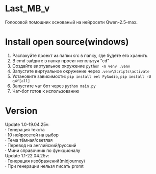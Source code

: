 # Last_MB_v
Голосовой помощник основаный на нейросети
Qwen-2.5-max. 

# Install open source(windows)
1. Распакуйте проект из папки src в папку, где будете его хранить.
2. В cmd зайдите в папку проект используя "cd"
3. Создайте виртуальное окружение ```python -m venv .venv```
4. Запустите виртуальное окружение через ```.venv\Scripts\activate```
5. Установите зависимости: ```pip install eel PyAudio```, ```pip install -U g4f[all]```
6. Запустите чат бот через ```python main.py```
7. Чат-бот готов к использованию

# Version
Update 1.0-19.04.25v:  
    · Генерация текста  
    · 10 нейросетей на выбор  
    · Тема тёмная/светлая  
    · Перевод на английский/русский  
    · Мини справочник по функционалу  
Update 1.1-22.04.25v:  
    · Генерация изображений(midjourney)  
    · При генерации нельзя писать promt  
